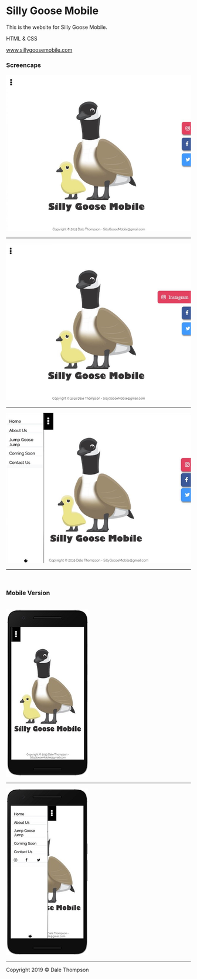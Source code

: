 <h1>Silly Goose Mobile</h1>

<p>This is the website for Silly Goose Mobile.</p>
<p>HTML & CSS<?p>

<a href="http://www.sillygoosemobile.com">www.sillygoosemobile.com</a>

<h3>Screencaps</h3>

<img src="img/screenshots/sc-1.jpg">
<hr>
<img src="img/screenshots/sc-2.jpg">
<hr>
<img src="img/screenshots/sc-3.jpg">
<hr>
<br />
<h3>Mobile Version</h3>
<br />
<img src="img/screenshots/mobile.jpg">
<hr>
<img src="img/screenshots/mobile-2.jpg">
<hr>

Copyright 2019 © Dale Thompson

